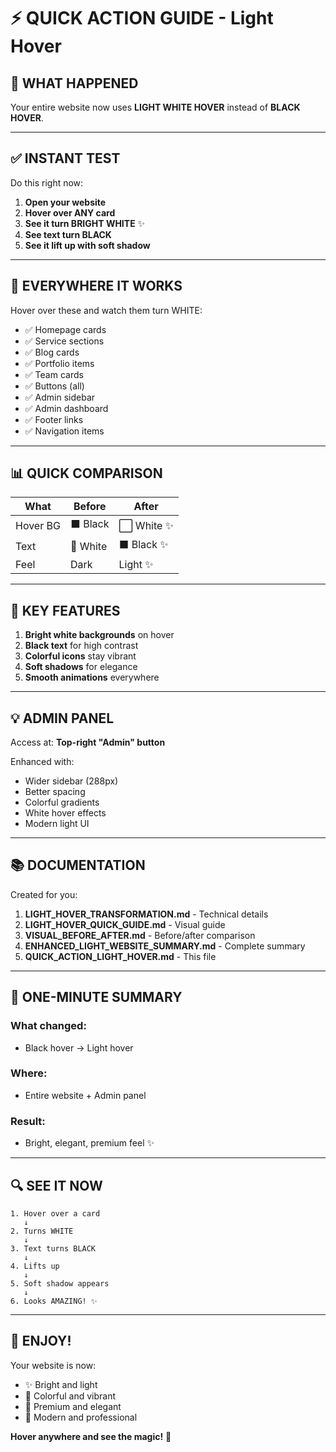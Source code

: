 # ⚡ **QUICK ACTION GUIDE - Light Hover**

## 🎯 **WHAT HAPPENED**

Your entire website now uses **LIGHT WHITE HOVER** instead of **BLACK HOVER**.

---

## **✅ INSTANT TEST**

Do this right now:

1. **Open your website**
2. **Hover over ANY card**
3. **See it turn BRIGHT WHITE** ✨
4. **See text turn BLACK**
5. **See it lift up with soft shadow**

---

## **🎨 EVERYWHERE IT WORKS**

Hover over these and watch them turn WHITE:

- ✅ Homepage cards
- ✅ Service sections
- ✅ Blog cards
- ✅ Portfolio items
- ✅ Team cards
- ✅ Buttons (all)
- ✅ Admin sidebar
- ✅ Admin dashboard
- ✅ Footer links
- ✅ Navigation items

---

## **📊 QUICK COMPARISON**

| What | Before | After |
|------|--------|-------|
| Hover BG | ⬛ Black | ⬜ White ✨ |
| Text | 🤍 White | ⬛ Black ✨ |
| Feel | Dark | Light ✨ |

---

## **🚀 KEY FEATURES**

1. **Bright white backgrounds** on hover
2. **Black text** for high contrast
3. **Colorful icons** stay vibrant
4. **Soft shadows** for elegance
5. **Smooth animations** everywhere

---

## **💡 ADMIN PANEL**

Access at: **Top-right "Admin" button**

Enhanced with:
- Wider sidebar (288px)
- Better spacing
- Colorful gradients
- White hover effects
- Modern light UI

---

## **📚 DOCUMENTATION**

Created for you:

1. **LIGHT_HOVER_TRANSFORMATION.md** - Technical details
2. **LIGHT_HOVER_QUICK_GUIDE.md** - Visual guide
3. **VISUAL_BEFORE_AFTER.md** - Before/after comparison
4. **ENHANCED_LIGHT_WEBSITE_SUMMARY.md** - Complete summary
5. **QUICK_ACTION_LIGHT_HOVER.md** - This file

---

## **🎯 ONE-MINUTE SUMMARY**

### **What changed:**
- Black hover → Light hover

### **Where:**
- Entire website + Admin panel

### **Result:**
- Bright, elegant, premium feel ✨

---

## **🔍 SEE IT NOW**

```
1. Hover over a card
   ↓
2. Turns WHITE
   ↓
3. Text turns BLACK
   ↓
4. Lifts up
   ↓
5. Soft shadow appears
   ↓
6. Looks AMAZING! ✨
```

---

## **🎉 ENJOY!**

Your website is now:
- ✨ Bright and light
- 🎨 Colorful and vibrant  
- 💎 Premium and elegant
- 🚀 Modern and professional

**Hover anywhere and see the magic!** 🌟
